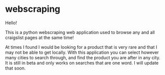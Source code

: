 # webscraping

Hello!

This is a python webscraping web application used to browse any and all craigslist pages at the same time!  

At times I found I would be looking for a product that is very rare and that I may not be able to get locally.  With this application you can select however many cities to search through, and find the product you are after in any city.  It is still in beta and only works on searches that are one word.  I will update that soon.  
